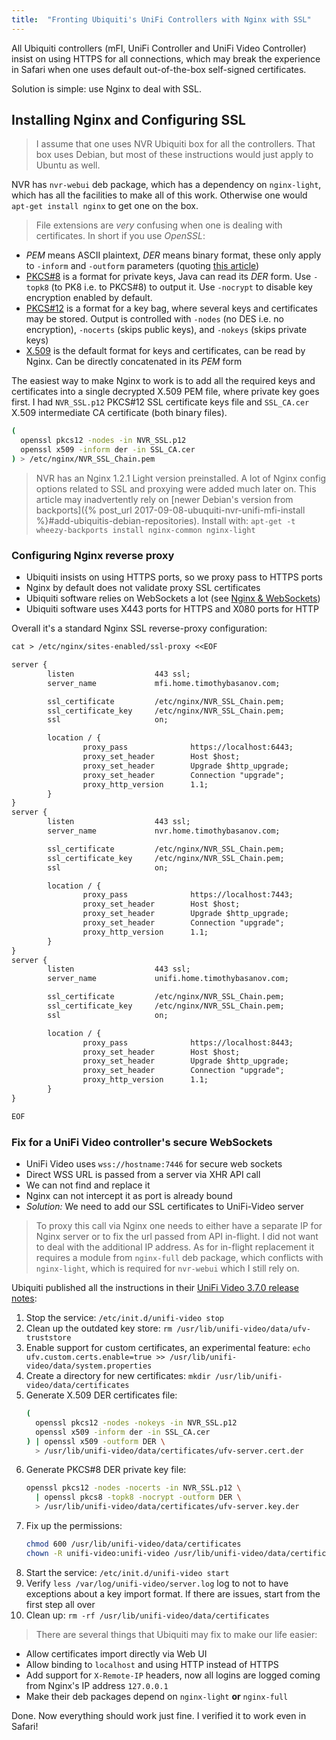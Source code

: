 ```yaml
---
title:  "Fronting Ubiquiti's UniFi Controllers with Nginx with SSL"
---
```


All Ubiquiti controllers (mFI, UniFi Controller and UniFi Video Controller)
insist on using HTTPS for all connections, which may break the experience
in Safari when one uses default out-of-the-box self-signed certificates.

Solution is simple: use Nginx to deal with SSL.

<!--more-->

## Installing Nginx and Configuring SSL

> I assume that one uses NVR Ubiquiti box for all the controllers. That box
uses Debian, but most of these instructions would just apply to Ubuntu as well.

NVR has `nvr-webui` deb package, which has a dependency on `nginx-light`,
which has all the facilities to make all of this work. Otherwise one would
`apt-get install nginx` to get one on the box.


> File extensions are _very_ confusing when one is dealing with certificates.
In short if you use _OpenSSL_:
  - _PEM_ means ASCII plaintext, _DER_ means binary format, these only
    apply to `-inform` and `-outform` parameters
    (quoting [this article](http://info.ssl.com/article.aspx?id=12149))
  - [PKCS#8](https://wiki.openssl.org/index.php/Manual:Pkcs8(1))
    is a format for private keys, Java can read its _DER_ form. Use
    `-topk8` (to PK8 i.e. to PKCS#8) to output it. Use `-nocrypt`
    to disable key encryption enabled by default.
  - [PKCS#12](https://wiki.openssl.org/index.php/Manual:Pkcs12(1))
    is a format for a key bag, where several keys and
    certificates may be stored. Output is controlled with
    `-nodes` (no DES i.e. no encryption),
    `-nocerts` (skips public keys), and `-nokeys` (skips private keys)
  - [X.509](https://wiki.openssl.org/index.php/Manual:X509(1))
    is the default format for keys and certificates, can be read by Nginx.
    Can be directly concatenated in its _PEM_ form

The easiest way to make Nginx to work is to add all the required keys and
certificates into a single decrypted X.509 PEM file, where private key
goes first.
I had `NVR_SSL.p12` PKCS#12 SSL certificate keys file and
`SSL_CA.cer` X.509 intermediate CA certificate (both binary files).

```sh
(
  openssl pkcs12 -nodes -in NVR_SSL.p12
  openssl x509 -inform der -in SSL_CA.cer
) > /etc/nginx/NVR_SSL_Chain.pem
```

> NVR has an Nginx 1.2.1 Light version preinstalled. A lot of Nginx config
options related to SSL and proxying were added much later on.
This article may inadvertently rely on
[newer Debian's version from backports]({% post_url 2017-09-08-ubuquiti-nvr-unifi-mfi-install %}#add-ubiquitis-debian-repositories).
Install with: `apt-get -t wheezy-backports install nginx-common nginx-light`

### Configuring Nginx reverse proxy

 - Ubiquiti insists on using HTTPS ports, so we proxy pass to HTTPS ports
 - Nginx by default does not validate proxy SSL certificates
 - Ubiquiti software relies on WebSockets a lot
   (see [Nginx & WebSockets](https://www.nginx.com/blog/websocket-nginx/))
 - Ubiquiti software uses X443 ports for HTTPS and X080 ports for HTTP

Overall it's a standard Nginx SSL reverse-proxy configuration:

```txt
cat > /etc/nginx/sites-enabled/ssl-proxy <<EOF

server {
        listen                  443 ssl;
        server_name             mfi.home.timothybasanov.com;

        ssl_certificate         /etc/nginx/NVR_SSL_Chain.pem;
        ssl_certificate_key     /etc/nginx/NVR_SSL_Chain.pem;
        ssl                     on;

        location / {
                proxy_pass              https://localhost:6443;
                proxy_set_header        Host $host;
                proxy_set_header        Upgrade $http_upgrade;
                proxy_set_header        Connection "upgrade";
                proxy_http_version      1.1;
        }
}
server {
        listen                  443 ssl;
        server_name             nvr.home.timothybasanov.com;

        ssl_certificate         /etc/nginx/NVR_SSL_Chain.pem;
        ssl_certificate_key     /etc/nginx/NVR_SSL_Chain.pem;
        ssl                     on;

        location / {
                proxy_pass              https://localhost:7443;
                proxy_set_header        Host $host;
                proxy_set_header        Upgrade $http_upgrade;
                proxy_set_header        Connection "upgrade";
                proxy_http_version      1.1;
        }
}
server {
        listen                  443 ssl;
        server_name             unifi.home.timothybasanov.com;

        ssl_certificate         /etc/nginx/NVR_SSL_Chain.pem;
        ssl_certificate_key     /etc/nginx/NVR_SSL_Chain.pem;
        ssl                     on;

        location / {
                proxy_pass              https://localhost:8443;
                proxy_set_header        Host $host;
                proxy_set_header        Upgrade $http_upgrade;
                proxy_set_header        Connection "upgrade";
                proxy_http_version      1.1;
        }
}

EOF
```

### Fix for a UniFi Video controller's secure WebSockets

 - UniFi Video uses `wss://hostname:7446` for secure web sockets
 - Direct WSS URL is passed from a server via XHR API call
 - We can not find and replace it
 - Nginx can not intercept it as port is already bound
 - _Solution:_ We need to add our SSL certificates to UniFi-Video server

> To proxy this call via Nginx one needs to either have a separate IP
for Nginx server or to fix the url passed from API in-flight. I did not want
to deal with the additional IP address. As for in-flight replacement
it requires a module from `nginx-full` deb package,
which conflicts with `nginx-light`,
which is required for `nvr-webui` which I still rely on.

Ubiquiti published all the instructions in their
[UniFi Video 3.7.0 release notes](https://community.ubnt.com/t5/UniFi-Video-Blog/UniFi-Video-3-7-0-Release/ba-p/1934006):

  1. Stop the service: `/etc/init.d/unifi-video stop`
  1. Clean up the outdated key store:
     `rm /usr/lib/unifi-video/data/ufv-truststore`
  1. Enable support for custom certificates, an experimental feature:
     `echo ufv.custom.certs.enable=true >> /usr/lib/unifi-video/data/system.properties`
  1. Create a directory for new certificates:
     `mkdir /usr/lib/unifi-video/data/certificates`
  1. Generate X.509 DER certificates file:
     ```sh
     (
       openssl pkcs12 -nodes -nokeys -in NVR_SSL.p12
       openssl x509 -inform der -in SSL_CA.cer
     ) | openssl x509 -outform DER \
       > /usr/lib/unifi-video/data/certificates/ufv-server.cert.der
     ```
  1. Generate PKCS#8 DER private key file:
     ```sh
     openssl pkcs12 -nodes -nocerts -in NVR_SSL.p12 \
       | openssl pkcs8 -topk8 -nocrypt -outform DER \
       > /usr/lib/unifi-video/data/certificates/ufv-server.key.der
     ```
  1. Fix up the permissions:
     ```sh
     chmod 600 /usr/lib/unifi-video/data/certificates
     chown -R unifi-video:unifi-video /usr/lib/unifi-video/data/certificates
     ```
  1. Start the service: `/etc/init.d/unifi-video start`
  1. Verify `less /var/log/unifi-video/server.log` log to not to have
     exceptions about a key import format. If there are issues, start
     from the first step all over
  1. Clean up: `rm -rf /usr/lib/unifi-video/data/certificates`

> There are several things that Ubiquiti may fix to make our life easier:
  - Allow certificates import directly via Web UI
  - Allow binding to `localhost` and using HTTP instead of HTTPS
  - Add support for `X-Remote-IP` headers, now
    all logins are logged coming from Nginx's IP address `127.0.0.1`
  - Make their deb packages depend on `nginx-light` **or** `nginx-full`

Done. Now everything should work just fine. I verified it to work
even in Safari!
